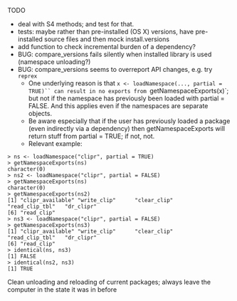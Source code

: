 TODO
* deal with S4 methods; and test for that.
* tests: maybe rather than pre-installed (OS X) versions, have pre-installed source
  files and then mock install.versions
* add function to check incremental burden of a dependency?
* BUG: compare_versions fails silently when installed library is used (namespace unloading?)
* BUG: compare_versions seems to overreport API changes, e.g. try `reprex`
  - One underlying reason is that `x <- loadNamespace(..., partial = TRUE)``
    can result in no exports from `getNamespaceExports(x)`; but not if the namespace has
    previously been loaded with partial = FALSE. And this applies even if the namespaces
    are separate objects.
  - Be aware especially that if the user has previously loaded a package (even indirectly
    via a dependency) then getNamespaceExports will return stuff from partial = TRUE; if
    not, not.
  - Relevant example:
```
> ns <- loadNamespace("clipr", partial = TRUE)
> getNamespaceExports(ns)
character(0)
> ns2 <- loadNamespace("clipr", partial = FALSE)
> getNamespaceExports(ns)
character(0)
> getNamespaceExports(ns2)
[1] "clipr_available" "write_clip"      "clear_clip"      "read_clip_tbl"   "dr_clipr"
[6] "read_clip"
> ns3 <- loadNamespace("clipr", partial = FALSE)
> getNamespaceExports(ns3)
[1] "clipr_available" "write_clip"      "clear_clip"      "read_clip_tbl"   "dr_clipr"
[6] "read_clip"
> identical(ns, ns3)
[1] FALSE
> identical(ns2, ns3)
[1] TRUE
```
Clean unloading and reloading of current packages; always leave the computer in the state it was in before
